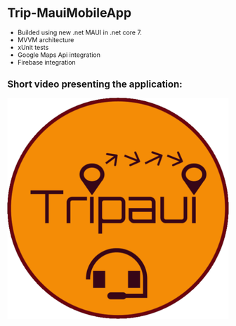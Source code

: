 # Trip-MauiMobileApp

* Builded using new .net MAUI in .net core 7.
* MVVM architecture
* xUnit tests
* Google Maps Api integration
* Firebase integration

## Short video presenting the application:
[![TRIPAUI](/imgDoc/logo.png)](https://youtu.be/XPsgYrVoIyA)

